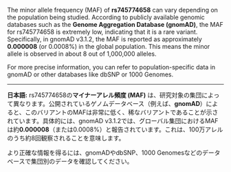 The minor allele frequency (MAF) of **rs745774658** can vary depending on the population being studied. According to publicly available genomic databases such as the **Genome Aggregation Database (gnomAD)**, the MAF for rs745774658 is extremely low, indicating that it is a rare variant. Specifically, in gnomAD v3.1.2, the MAF is reported as approximately **0.000008** (or 0.0008%) in the global population. This means the minor allele is observed in about 8 out of 1,000,000 alleles.

For more precise information, you can refer to population-specific data in gnomAD or other databases like dbSNP or 1000 Genomes.

---

**日本語:**
rs745774658の**マイナーアレル頻度 (MAF)** は、研究対象の集団によって異なります。公開されているゲノムデータベース（例えば、**gnomAD**）によると、このバリアントのMAFは非常に低く、稀なバリアントであることが示されています。具体的には、gnomAD v3.1.2では、グローバル集団におけるMAFは約**0.000008**（または0.0008%）と報告されています。これは、100万アレルのうち約8回観察されることを意味します。

より正確な情報を得るには、gnomADやdbSNP、1000 Genomesなどのデータベースで集団別のデータを確認してください。